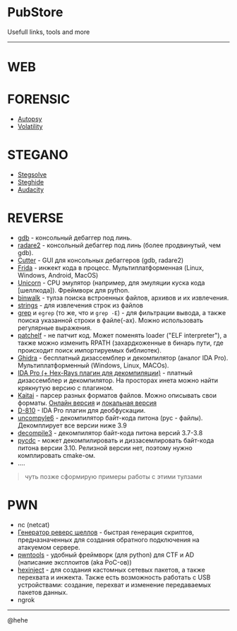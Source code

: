 # PubStore
Usefull links, tools and more

---

# WEB

# FORENSIC
- [Autopsy](https://www.autopsy.com/)
- [Volatility](https://github.com/volatilityfoundation/volatility)

# STEGANO
- [Stegsolve](https://wiki.bi0s.in/steganography/stegsolve/)
- [Steghide](https://steghide.sourceforge.net/)
- [Audacity](https://www.audacityteam.org/)

# REVERSE
- [gdb](https://www.sourceware.org/gdb/) - консольный дебаггер под линь.
- [radare2](https://rada.re/n/) - консольный дебаггер под линь (более продвинутый, чем gdb).
- [Cutter](https://cutter.re/) - GUI для консольных дебаггеров (gdb, radare2)
- [Frida](https://frida.re/docs/examples/windows) - инжект кода в процесс. Мультиплатформенная (Linux, Windows, Android, MacOS)
- [Unicorn](https://www.unicorn-engine.org/) - CPU эмулятор (например, для эмуляции куска кода [шеллкода]). Фреймворк для python.
- [binwalk](https://www.kali.org/tools/binwalk/) - тулза поиска встроенных файлов, архивов и их извлечения.
- [strings](https://linux.die.net/man/1/strings) - для извлечения строк из файлов
- [grep](https://man7.org/linux/man-pages/man1/grep.1.html) и `egrep` (то же, что и `grep -E`) - для фильтрации вывода, а также поиска указанной строки в файле(-ах). Можно использовать регулярные выражения.
- [patchelf](https://manpages.ubuntu.com/manpages/bionic/man1/patchelf.1.html) - не патчит код. Может поменять loader ("ELF interpreter"), а также можно изменить RPATH (захардкоженные в бинарь пути, где происходит поиск импортируемых библиотек).
- [Ghidra](https://github.com/NationalSecurityAgency/ghidra) - бесплатный дизассемблер и декомпилятор (аналог IDA Pro). Мультиплатформенный (Windows, Linux, MACOs).
- [IDA Pro (+ Hex-Rays плагин для декомпиляции)](https://hex-rays.com/ida-pro/) - платный дизассемблер и декомпилятор. На просторах инета можно найти крякнутую версию с плагином.
- [Kaitai](https://github.com/kaitai-io/kaitai_struct_formats) - парсер разных форматов файлов. Можно описывать свои форматы. [Онлайн версия](https://ide.kaitai.io) и [локальная версия](https://github.com/kaitai-io/kaitai_struct_visualizer)
- [D-810](https://eshard.com/posts/d810-deobfuscation-ida-pro) - IDA Pro плагин для деобфускации.
- [uncompyle6](https://pypi.org/project/uncompyle6/) - декомпилятор байт-кода питона (pyc - файлы). Декомплирует все версии ниже 3.9
- [decompile3](https://github.com/rocky/python-decompile3) - декомпилятор байт-кода питона версий 3.7-3.8
- [pycdc](https://github.com/zrax/pycdc) - может декомпилировать и диззасемлировать байт-кода питона версии 3.10. Релизной версии нет, поэтому нужно комплировать cmake-ом.
- ....

> чуть позже сформирую примеры работы с этими тулзами

# PWN
- nc (netcat)
- [Генератор реверс шеллов](https://www.revshells.com/) - быстрая генерация скриптов, предназначенных для создания обратного подключения на атакуемом сервере.
- [pwntools](https://github.com/Gallopsled/pwntools) - удобный фреймворк (для python) для CTF и AD (написание эксплоитов (aka PoC-ов))
- [hexinject](https://hexinject.sourceforge.net/) - для создания кастомных сетевых пакетов, а также перехвата и инжекта. Также есть возможность работать с USB устройствами: создание, перехват и изменение передаваемых пакетов данных.
- ngrok
---
@hehe
